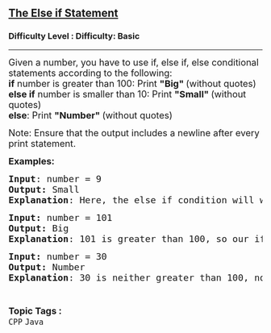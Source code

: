 <h2><a href="https://www.geeksforgeeks.org/problems/the-else-if-statement/1?page=4&category=CPP&sortBy=submissions">The Else if Statement</a></h2><h3>Difficulty Level : Difficulty: Basic</h3><hr><div class="problems_problem_content__Xm_eO"><p><span style="font-size: 18px;">Given a number, you have to use if, else if, else conditional statements according to the following:<br><strong>if</strong> number is greater than 100: Print <strong>"Big" </strong>(without quotes)<br><strong>else if</strong> number is smaller than 10: Print <strong>"Small" </strong>(without quotes)<br><strong>else</strong>: Print <strong>"Number" </strong>(without quotes)&nbsp;</span></p>
<p><span style="font-size: 18px;">Note: Ensure that the output includes a newline after every print statement.</span></p>
<p><span style="font-size: 18px;"><strong>Examples:</strong></span></p>
<pre><span style="font-size: 18px;"><strong>Input</strong>: number = 9
<strong>Output:</strong> Small
<strong>Explanation</strong>: Here, the else if condition will work as 9 is smaller than 10.</span></pre>
<pre><span style="font-size: 18px;"><strong>Input: </strong>number = 101
<strong>Output: </strong>Big
<strong>Explanation</strong>: 101 is greater than 100, so our if statement works and we print Big.</span></pre>
<pre><span style="font-size: 18px;"><strong>Input: </strong>number = 30
<strong>Output: </strong>Number
<strong>Explanation</strong>: 30 is neither greater than 100, nor smaller than 10, so the else statement works here.</span></pre></div><br><p><span style=font-size:18px><strong>Topic Tags : </strong><br><code>CPP</code>&nbsp;<code>Java</code>&nbsp;